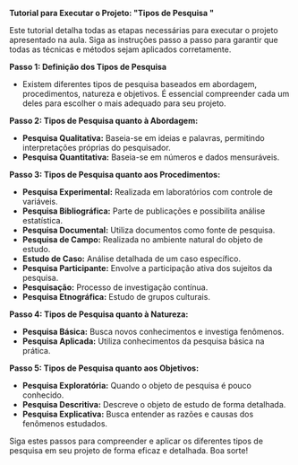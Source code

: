 **Tutorial para Executar o Projeto: "Tipos de Pesquisa "**

Este tutorial detalha todas as etapas necessárias para executar o projeto apresentado na aula. Siga as instruções passo a passo para garantir que todas as técnicas e métodos sejam aplicados corretamente.

**Passo 1: Definição dos Tipos de Pesquisa**
- Existem diferentes tipos de pesquisa baseados em abordagem, procedimentos, natureza e objetivos. É essencial compreender cada um deles para escolher o mais adequado para seu projeto.

**Passo 2: Tipos de Pesquisa quanto à Abordagem:**
- **Pesquisa Qualitativa:** Baseia-se em ideias e palavras, permitindo interpretações próprias do pesquisador.
- **Pesquisa Quantitativa:** Baseia-se em números e dados mensuráveis.

**Passo 3: Tipos de Pesquisa quanto aos Procedimentos:**
- **Pesquisa Experimental:** Realizada em laboratórios com controle de variáveis.
- **Pesquisa Bibliográfica:** Parte de publicações e possibilita análise estatística.
- **Pesquisa Documental:** Utiliza documentos como fonte de pesquisa.
- **Pesquisa de Campo:** Realizada no ambiente natural do objeto de estudo.
- **Estudo de Caso:** Análise detalhada de um caso específico.
- **Pesquisa Participante:** Envolve a participação ativa dos sujeitos da pesquisa.
- **Pesquisação:** Processo de investigação contínua.
- **Pesquisa Etnográfica:** Estudo de grupos culturais.

**Passo 4: Tipos de Pesquisa quanto à Natureza:**
- **Pesquisa Básica:** Busca novos conhecimentos e investiga fenômenos.
- **Pesquisa Aplicada:** Utiliza conhecimentos da pesquisa básica na prática.

**Passo 5: Tipos de Pesquisa quanto aos Objetivos:**
- **Pesquisa Exploratória:** Quando o objeto de pesquisa é pouco conhecido.
- **Pesquisa Descritiva:** Descreve o objeto de estudo de forma detalhada.
- **Pesquisa Explicativa:** Busca entender as razões e causas dos fenômenos estudados.

Siga estes passos para compreender e aplicar os diferentes tipos de pesquisa em seu projeto de forma eficaz e detalhada. Boa sorte!